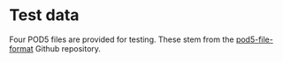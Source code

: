 # Test data

Four POD5 files are provided for testing. These stem from the [pod5-file-format](https://github.com/nanoporetech/pod5-file-format/tree/master/test_data) Github repository. 

